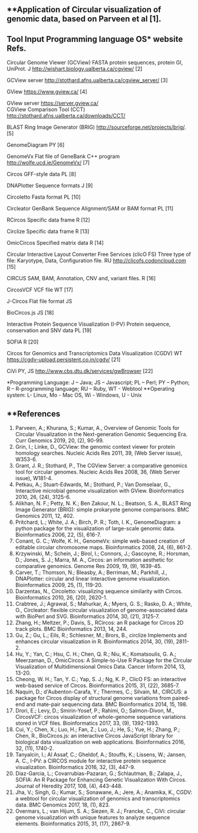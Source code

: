 
**Application of Circular visualization of genomic data, based on Parveen et al [1].
--------------------
**Tool	Input	Programming language**	OS*	website Refs.
------------
Circular Genome Viewer (GCView)	FASTA protein sequences, protein GI, UniProt.
	J		http://wishart.biology.ualberta.ca/cgview/	[2]

GCView server				http://stothard.afns.ualberta.ca/cgview_server/	[3]

GView				https://www.gview.ca/	[4]

GView server				https://server.gview.ca/	
CGView Comparison Tool (CCT) 				http://stothard.afns.ualberta.ca/downloads/CCT/				

BLAST Ring Image Generator (BRIG)	 http://sourceforge.net/projects/brig/.
[5]

GenomeDiagram		PY			[6] 

GenomeVx	Flat file of GeneBank	C++ program		http://wolfe.ucd.ie/GenomeVx/	[7]

Circos	GFF-style data	PL			[8]

DNAPlotter	Sequence formats	J			[9] 

Circoletto	Fasta format	PL			[10]

Circleator
	GenBank Sequence Alignment/SAM or BAM format	PL			[11]

RCircos	Specific data frame	R			[12]

Circlize	Specific data frame	R			[13]

OmicCircos	Specified matrix data	R			[14]

Circular Interactive Layout Converter Free Services (clicO FS)	Three type of file: Karyotype, Data, Configuration file.	RU		http://clicofs.codoncloud.com
	[15]

CIRCUS	SAM, BAM, Annotation, CNV and, variant files.	R			[16] 

CircosVCF	VCF file	WT			[17]

J-Circos	Flat file format 	JS			

BioCircos.js		JS			[18]

Interactive Protein Sequence Visualization (I-PV)	Protein sequence, conservation and SNV data
	PL			[19] 

SOFIA		R			[20]

Circos for Genomics and Transcriptomics Data Visualization (CGDV)		WT		https://cgdv-upload.persistent.co.in/cgdv/	[21]

CiVi		PY, JS		http://www.cbs.dtu.dk/services/gwBrowser	[22]

*Programming Language: J – Java; JS – Javascript; PL – Perl; PY – Python; R – R-programming language; RU – Ruby, WT - Webtool
**Operating system: L- Linux, Mo - Mac OS, Wi - Windows, U - Unix


**References
-------
1.	Parveen, A.; Khurana, S.; Kumar, A., Overview of Genomic Tools for Circular Visualization in the Next-generation Genomic Sequencing Era. Curr Genomics 2019, 20, (2), 90-99.
2.	Grin, I.; Linke, D., GCView: the genomic context viewer for protein homology searches. Nucleic Acids Res 2011, 39, (Web Server issue), W353-6.
3.	Grant, J. R.; Stothard, P., The CGView Server: a comparative genomics tool for circular genomes. Nucleic Acids Res 2008, 36, (Web Server issue), W181-4.
4.	Petkau, A.; Stuart-Edwards, M.; Stothard, P.; Van Domselaar, G., Interactive microbial genome visualization with GView. Bioinformatics 2010, 26, (24), 3125-6.
5.	Alikhan, N. F.; Petty, N. K.; Ben Zakour, N. L.; Beatson, S. A., BLAST Ring Image Generator (BRIG): simple prokaryote genome comparisons. BMC Genomics 2011, 12, 402.
6.	Pritchard, L.; White, J. A.; Birch, P. R.; Toth, I. K., GenomeDiagram: a python package for the visualization of large-scale genomic data. Bioinformatics 2006, 22, (5), 616-7.
7.	Conant, G. C.; Wolfe, K. H., GenomeVx: simple web-based creation of editable circular chromosome maps. Bioinformatics 2008, 24, (6), 861-2.
8.	Krzywinski, M.; Schein, J.; Birol, I.; Connors, J.; Gascoyne, R.; Horsman, D.; Jones, S. J.; Marra, M. A., Circos: an information aesthetic for comparative genomics. Genome Res 2009, 19, (9), 1639-45.
9.	Carver, T.; Thomson, N.; Bleasby, A.; Berriman, M.; Parkhill, J., DNAPlotter: circular and linear interactive genome visualization. Bioinformatics 2009, 25, (1), 119-20.
10.	Darzentas, N., Circoletto: visualizing sequence similarity with Circos. Bioinformatics 2010, 26, (20), 2620-1.
11.	Crabtree, J.; Agrawal, S.; Mahurkar, A.; Myers, G. S.; Rasko, D. A.; White, O., Circleator: flexible circular visualization of genome-associated data with BioPerl and SVG. Bioinformatics 2014, 30, (21), 3125-7.
12.	Zhang, H.; Meltzer, P.; Davis, S., RCircos: an R package for Circos 2D track plots. BMC Bioinformatics 2013, 14, 244.
13.	Gu, Z.; Gu, L.; Eils, R.; Schlesner, M.; Brors, B., circlize Implements and enhances circular visualization in R. Bioinformatics 2014, 30, (19), 2811-2.
14.	Hu, Y.; Yan, C.; Hsu, C. H.; Chen, Q. R.; Niu, K.; Komatsoulis, G. A.; Meerzaman, D., OmicCircos: A Simple-to-Use R Package for the Circular Visualization of Multidimensional Omics Data. Cancer Inform 2014, 13, 13-20.
15.	Cheong, W. H.; Tan, Y. C.; Yap, S. J.; Ng, K. P., ClicO FS: an interactive web-based service of Circos. Bioinformatics 2015, 31, (22), 3685-7.
16.	Naquin, D.; d'Aubenton-Carafa, Y.; Thermes, C.; Silvain, M., CIRCUS: a package for Circos display of structural genome variations from paired-end and mate-pair sequencing data. BMC Bioinformatics 2014, 15, 198.
17.	Drori, E.; Levy, D.; Smirin-Yosef, P.; Rahimi, O.; Salmon-Divon, M., CircosVCF: circos visualization of whole-genome sequence variations stored in VCF files. Bioinformatics 2017, 33, (9), 1392-1393.
18.	Cui, Y.; Chen, X.; Luo, H.; Fan, Z.; Luo, J.; He, S.; Yue, H.; Zhang, P.; Chen, R., BioCircos.js: an interactive Circos JavaScript library for biological data visualization on web applications. Bioinformatics 2016, 32, (11), 1740-2.
19.	Tanyalcin, I.; Al Assaf, C.; Gheldof, A.; Stouffs, K.; Lissens, W.; Jansen, A. C., I-PV: a CIRCOS module for interactive protein sequence visualization. Bioinformatics 2016, 32, (3), 447-9.
20.	Diaz-Garcia, L.; Covarrubias-Pazaran, G.; Schlautman, B.; Zalapa, J., SOFIA: An R Package for Enhancing Genetic Visualization With Circos. Journal of Heredity 2017, 108, (4), 443-448.
21.	Jha, V.; Singh, G.; Kumar, S.; Sonawane, A.; Jere, A.; Anamika, K., CGDV: a webtool for circular visualization of genomics and transcriptomics data. BMC Genomics 2017, 18, (1), 823.
22.	Overmars, L.; van Hijum, S. A.; Siezen, R. J.; Francke, C., CiVi: circular genome visualization with unique features to analyze sequence elements. Bioinformatics 2015, 31, (17), 2867-9.


